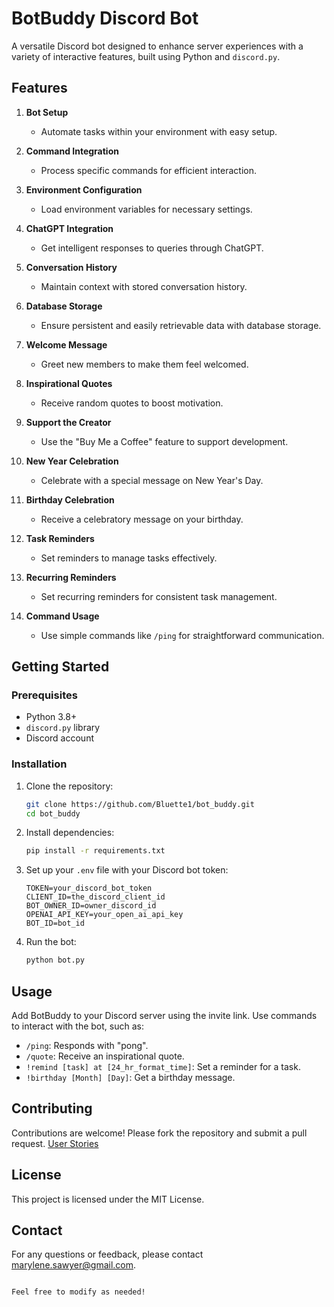 # BotBuddy Discord Bot

A versatile Discord bot designed to enhance server experiences with a variety of interactive features, built using Python and `discord.py`.

## Features

1. **Bot Setup**

   - Automate tasks within your environment with easy setup.

2. **Command Integration**

   - Process specific commands for efficient interaction.

3. **Environment Configuration**

   - Load environment variables for necessary settings.

4. **ChatGPT Integration**

   - Get intelligent responses to queries through ChatGPT.

5. **Conversation History**

   - Maintain context with stored conversation history.

6. **Database Storage**

   - Ensure persistent and easily retrievable data with database storage.

7. **Welcome Message**

   - Greet new members to make them feel welcomed.

8. **Inspirational Quotes**

   - Receive random quotes to boost motivation.

9. **Support the Creator**

   - Use the "Buy Me a Coffee" feature to support development.

10. **New Year Celebration**

    - Celebrate with a special message on New Year's Day.

11. **Birthday Celebration**

    - Receive a celebratory message on your birthday.

12. **Task Reminders**

    - Set reminders to manage tasks effectively.

13. **Recurring Reminders**

    - Set recurring reminders for consistent task management.

14. **Command Usage**
    - Use simple commands like `/ping` for straightforward communication.

## Getting Started

### Prerequisites

- Python 3.8+
- `discord.py` library
- Discord account

### Installation

1. Clone the repository:

   ```bash
   git clone https://github.com/Bluette1/bot_buddy.git
   cd bot_buddy
   ```

2. Install dependencies:

   ```bash
   pip install -r requirements.txt
   ```

3. Set up your `.env` file with your Discord bot token:

   ```env
   TOKEN=your_discord_bot_token
   CLIENT_ID=the_discord_client_id
   BOT_OWNER_ID=owner_discord_id
   OPENAI_API_KEY=your_open_ai_api_key
   BOT_ID=bot_id
   ```

4. Run the bot:
   ```bash
   python bot.py
   ```

## Usage

Add BotBuddy to your Discord server using the invite link. Use commands to interact with the bot, such as:

- `/ping`: Responds with "pong".
- `/quote`: Receive an inspirational quote.
- `!remind [task] at [24_hr_format_time]`: Set a reminder for a task.
- `!birthday [Month] [Day]`: Get a birthday message.

## Contributing

Contributions are welcome! Please fork the repository and submit a pull request.
[User Stories](https://www.notion.so/BotBuddy-118e6a4d98f280f0ba0ec086577831b4?pvs=4)

## License

This project is licensed under the MIT License.

## Contact

For any questions or feedback, please contact [marylene.sawyer@gmail.com](mailto:marylene.sawyer@gmail.com).

```

Feel free to modify as needed!
```
